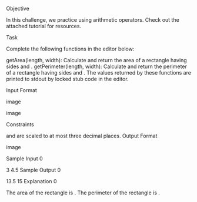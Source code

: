 Objective

In this challenge, we practice using arithmetic operators. Check out the attached tutorial for resources.

Task

Complete the following functions in the editor below:

getArea(length, width): Calculate and return the area of a rectangle having sides  and .
getPerimeter(length, width): Calculate and return the perimeter of a rectangle having sides  and .
The values returned by these functions are printed to stdout by locked stub code in the editor.

Input Format

image

image

Constraints

 and  are scaled to at most three decimal places.
Output Format

image

Sample Input 0

3
4.5
Sample Output 0

13.5
15
Explanation 0

The area of the rectangle is .
The perimeter of the rectangle is .
